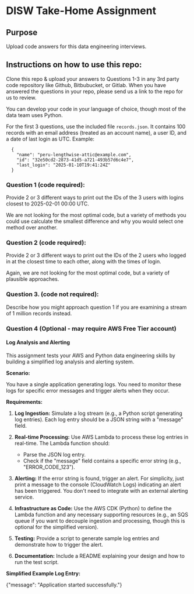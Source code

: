 # DISW Take-Home Assignment #

## Purpose

Upload code answers for this data engineering interviews.

## Instructions on how to use this repo:

Clone this repo & upload your answers to Questions 1-3 in any 3rd party code repository like Github, Bitbubucket, or Gitlab. When you have answered the questions in your repo, please send us a link to the repo for us to review.

You can develop your code in your language of choice, though most of the data team uses Python.

For the first 3 questions, use the included file `records.json`. It contains 100 records with an email address (treated as an account name), a user ID, and a date of last login as UTC. Example:

```
  {
    "name": "peru-lengthwise-attic@example.com",
    "id": "32e50cd2-2873-41d5-a721-493b57d6c4e7",
    "last_login": "2025-01-10T19:41:24Z"
  }
```

### Question 1 (code required): 
Provide 2 or 3 different ways to print out the IDs of the 3 users with logins closest to 2025-02-01 00:00 UTC.

We are not looking for the most optimal code, but a variety of methods you could use calculate the smallest difference and why you would select one method over another.

### Question 2 (code required): 
Provide 2 or 3 different ways to print out the IDs of the 2 users who logged in at the closest time to each other, along with the times of login.

Again, we are not looking for the most optimal code, but a variety of plausible approaches.

### Question 3. (code not required):
Describe how you might approach question 1 if you are examining a stream of 1 million records instead.

### Question 4 (Optional - may require AWS Free Tier account)

#### Log Analysis and Alerting

This assignment tests your AWS and Python data engineering skills by building a simplified log analysis and alerting system.

**Scenario:**

You have a single application generating logs.  You need to monitor these logs for specific error messages and trigger alerts when they occur.

**Requirements:**

1. **Log Ingestion:**  Simulate a log stream (e.g., a Python script generating log entries).  Each log entry should be a JSON string with a "message" field.

2. **Real-time Processing:** Use AWS Lambda to process these log entries in real-time.  The Lambda function should:
    * Parse the JSON log entry.
    * Check if the "message" field contains a specific error string (e.g., "ERROR_CODE_123").

3. **Alerting:** If the error string is found, trigger an alert.  For simplicity, just print a message to the console (CloudWatch Logs) indicating an alert has been triggered.  You don't need to integrate with an external alerting service.

4. **Infrastructure as Code:**  Use the AWS CDK (Python) to define the Lambda function and any necessary supporting resources (e.g., an SQS queue if you want to decouple ingestion and processing, though this is optional for the simplified version).

5. **Testing:** Provide a script to generate sample log entries and demonstrate how to trigger the alert.

6. **Documentation:** Include a README explaining your design and how to run the test script.

**Simplified Example Log Entry:**

{"message": "Application started successfully."}